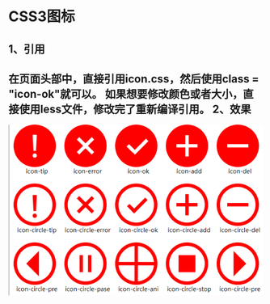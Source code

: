 CSS3图标
===================================
1、引用
----------------------------------- 
在页面头部中，直接引用icon.css，然后使用class = "icon-ok"就可以。
如果想要修改颜色或者大小，直接使用less文件，修改完了重新编译引用。
2、效果
----------------------------------- 
![demo](https://github.com/wsDever/css3-icon/blob/master/demo.png)